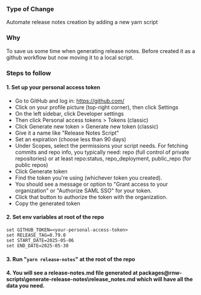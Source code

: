 ### Type of Change
Automate release notes creation by adding a new yarn script

### Why
To save us some time when generating release notes. Before created it as a github workflow but now moving it to a local script.

### Steps to follow

#### 1. Set up your personal access token

- Go to GitHub and log in: https://github.com/
- Click on your profile picture (top-right corner), then click Settings
- On the left sidebar, click Developer settings
- Then click Personal access tokens > Tokens (classic)
- Click Generate new token > Generate new token (classic)
- Give it a name like "Release Notes Script"
- Set an expiration (choose less than 90 days)
- Under Scopes, select the permissions your script needs. For fetching commits and repo info, you typically need:
repo (full control of private repositories)
or at least repo:status, repo_deployment, public_repo (for public repos)
- Click Generate token
- Find the token you're using (whichever token you created).
- You should see a message or option to "Grant access to your organization" or "Authorize SAML SSO" for your token.
- Click that button to authorize the token with the organization.
- Copy the generated token

#### 2. Set env variables at root of the repo

```
set GITHUB_TOKEN=<your-personal-access-token>
set RELEASE_TAG=0.79.0
set START_DATE=2025-05-06
set END_DATE=2025-05-30

```
#### 3. Run "`yarn release-notes`" at the root of the repo

#### 4. You will see a release-notes.md file generated at packages\@rnw-scripts\generate-release-notes\release_notes.md which will have all the data you need.